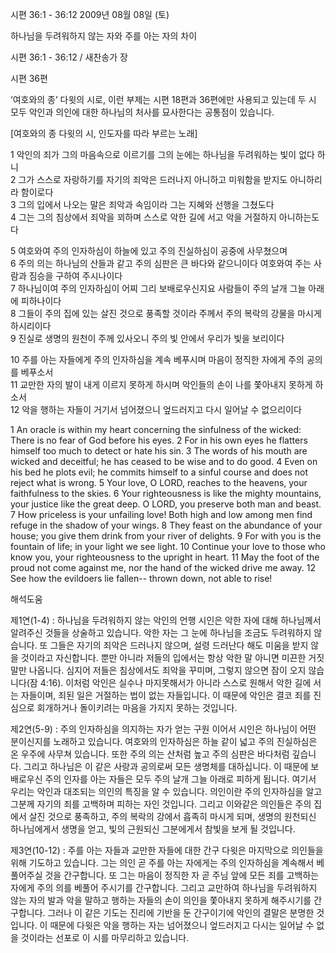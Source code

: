 시편 36:1 - 36:12 
2009년 08월 08일 (토)

하나님을 두려워하지 않는 자와 주를 아는 자의 차이



시편 36:1 - 36:12 / 새찬송가  장


시편 36편 


‘여호와의 종’ 다윗의 시로, 이런 부제는 시편 18편과 36편에만 사용되고 있는데 두 시 모두 악인과 의인에 대한 하나님의 처사를 묘사한다는 공통점이 있습니다.   

[여호와의 종 다윗의 시, 인도자를 따라 부르는 노래]

1 악인의 죄가 그의 마음속으로 이르기를 그의 눈에는 하나님을 두려워하는 빛이 없다 하니  
2 그가 스스로 자랑하기를 
자기의 죄악은 드러나지 아니하고 미워함을 받지도 아니하리라 함이로다  
3 그의 입에서 나오는 말은 죄악과 속임이라 그는 지혜와 선행을 그쳤도다  
4 그는 그의 침상에서 죄악을 꾀하며 스스로 악한 길에 서고 악을 거절하지 아니하는도다  

5 여호와여 주의 인자하심이 하늘에 있고 주의 진실하심이 공중에 사무쳤으며  
6 주의 의는 하나님의 산들과 같고 주의 심판은 큰 바다와 같으니이다 
여호와여 주는 사람과 짐승을 구하여 주시나이다  
7 하나님이여 주의 인자하심이 어찌 그리 보배로우신지요 
사람들이 주의 날개 그늘 아래에 피하나이다  
8 그들이 주의 집에 있는 살진 것으로 풍족할 것이라 
주께서 주의 복락의 강물을 마시게 하시리이다  
9 진실로 생명의 원천이 주께 있사오니 주의 빛 안에서 우리가 빛을 보리이다  

10 주를 아는 자들에게 주의 인자하심을 계속 베푸시며 
마음이 정직한 자에게 주의 공의를 베푸소서  
11 교만한 자의 발이 내게 이르지 못하게 하시며 악인들의 손이 나를 쫓아내지 못하게 하소서  
12 악을 행하는 자들이 거기서 넘어졌으니 엎드러지고 다시 일어날 수 없으리이다 

1 An oracle is within my heart concerning the sinfulness of the wicked: There is no fear of God before his eyes. 2 For in his own eyes he flatters himself too much to detect or hate his sin. 3 The words of his mouth are wicked and deceitful; he has ceased to be wise and to do good. 4 Even on his bed he plots evil; he commits himself to a sinful course and does not reject what is wrong. 5 Your love, O LORD, reaches to the heavens, your faithfulness to the skies. 6 Your righteousness is like the mighty mountains, your justice like the great deep. O LORD, you preserve both man and beast. 7 How priceless is your unfailing love! Both high and low among men find refuge in the shadow of your wings. 8 They feast on the abundance of your house; you give them drink from your river of delights. 9 For with you is the fountain of life; in your light we see light. 
10 Continue your love to those who know you, your righteousness to the upright in heart. 11 May the foot of the proud not come against me, nor the hand of the wicked drive me away. 12 See how the evildoers lie fallen-- thrown down, not able to rise!

해석도움





제1연(1-4) : 하나님을 두려워하지 않는 악인의 언행 
시인은 악한 자에 대해 하나님께서 알려주신 것들을 상술하고 있습니다. 악한 자는 그 눈에 하나님을 조금도 두려워하지 않습니다. 또 그들은 자기의 죄악은 드러나지 않으며, 설령 드러난다 해도 미움을 받지 않을 것이라고 자신합니다. 뿐만 아니라 저들의 입에서는 항상 악한 말 아니면 미끈한 거짓말만 나옵니다. 심지어 저들은 침상에서도 죄악을 꾸미며, 그렇지 않으면 잠이 오지 않습니다(잠 4:16). 이처럼 악인은 실수나 마지못해서가 아니라 스스로 원해서 악한 길에 서는 자들이며, 죄된 일은 거절하는 법이 없는 자들입니다. 이 때문에 악인은 결코 죄를 진심으로 회개하거나 돌이키려는 마음을 가지지 못하는 것입니다.    

제2연(5-9) : 주의 인자하심을 의지하는 자가 얻는 구원 
이어서 시인은 하나님이 어떤 분이신지를 노래하고 있습니다. 여호와의 인자하심은 하늘 같이 넓고 주의 진실하심은 온 우주에 사무쳐 있습니다. 또한 주의 의는 산처럼 높고 주의 심판은 바다처럼 깊습니다. 그리고 하나님은 이 같은 사랑과 공의로써 모든 생명체를 대하십니다. 이 때문에 보배로우신 주의 인자를 아는 자들은 모두 주의 날개 그늘 아래로 피하게 됩니다. 여기서 우리는 악인과 대조되는 의인의 특징을 알 수 있습니다. 의인이란 주의 인자하심을 알고 그분께 자기의 죄를 고백하며 피하는 자인 것입니다. 그리고 이와같은 의인들은 주의 집에서 살진 것으로 풍족하고, 주의 복락의 강에서 흡족히 마시게 되며, 생명의 원천되신 하나님에게서 생명을 얻고, 빛의 근원되신 그분에게서 참빛을 보게 될 것입니다.

제3연(10-12) : 주를 아는 자들과 교만한 자들에 대한 간구 
다윗은 마지막으로 의인들을 위해 기도하고 있습니다. 그는 의인 곧 주를 아는 자에게는 주의 인자하심을 계속해서 베풀어주실 것을 간구합니다. 또 그는 마음이 정직한 자 곧 주님 앞에 모든 죄를 고백하는 자에게 주의 의를 베풀어 주시기를 간구합니다. 그리고 교만하여 하나님을 두려워하지 않는 자의 발과 악을 말하고 행하는 자들의 손이 의인을 쫓아내지 못하게 해주시기를 간구합니다. 그러나 이 같은 기도는 진리에 기반을 둔 간구이기에 악인의 결말은 분명한 것입니다. 이 때문에 다윗은 악을 행하는 자는 넘어졌으니 엎드러지고 다시는 일어날 수 없을 것이라는 선포로 이 시를 마무리하고 있습니다.